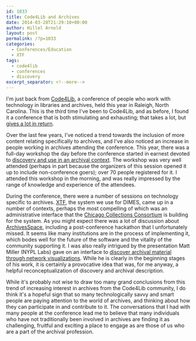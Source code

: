 ```yaml
---
id: 1033
title: Code4Lib and Archives
date: 2014-03-28T21:29:10+00:00
author: Hillel Arnold
layout: post
permalink: /?p=1033
categories:
  - Conferences/Education
  - XTF
tags:
  - code4lib
  - conferences
  - discovery
excerpt_separator: <!--more-->
---
```

I'm just back from [Code4Lib](http://code4lib.org/conference/2014/), a conference of people who work with technology in libraries and archives, held this year in Raleigh, North Carolina. This is the third time I've been to Code4Lib, and as before, I found it a conference that is both stimulating and exhausting; that takes a lot, but [gives a lot in return](https://twitter.com/helrond/status/449293571309715456).<!--more-->

Over the last few years, I've noticed a trend towards the inclusion of more content relating specifically to archives, and I've also noticed an increase in people working in archives attending the conference. This year, there was a full-day workshop the day before the conference started in earnest devoted to [discovery and use in an archival context](http://wiki.code4lib.org/index.php/2014_preconference_proposals#Archival_discovery_and_use). The workshop was very well attended (perhaps in part because the organizers of this session opened it up to include non-conference goers); over 70 people registered for it. I attended this workshop in the morning, and was really impressed by the range of knowledge and experience of the attendees.

During the conference, there were a number of sessions on technology specific to archives. [XTF](http://xtf.cdlib.org/), the system we use for DIMES, came up in a number of contexts, perhaps the most compelling of which was an administrative interface that the [Chicago Collections Consortium](http://chicagocollectionsconsortium.org/) is building for the system. As you might expect there was a lot of discussion about [ArchivesSpace](http://archivesspace.org/), including a post-conference hackathon that I unfortunately missed. It seems like many institutions are in the process of implementing it, which bodes well for the future of the software and the vitality of the community supporting it. I was also really intrigued by the presentation Matt Miller (NYPL Labs) gave on an interface to [discover archival material through network visualizations](http://code4lib.org/conference/2014/miller). While he is clearly in the beginning stages of his work, it is certainly a provocative idea that was, for me anyway, a helpful reconceptualization of discovery and archival description.

While it's probably not wise to draw too many grand conclusions from this trend of increasing interest in archives from the Code4Lib community, I do think it's a hopeful sign that so many technologically savvy and smart people are paying attention to the world of archives, and thinking about how they can participate in and contribute to it. The conversations that I had with many people at the conference lead me to believe that many individuals who have not traditionally been involved in archives are finding it as challenging, fruitful and exciting a place to engage as are those of us who are a part of the archival profession.
